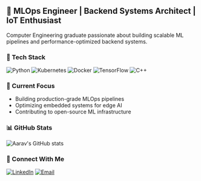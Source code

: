 ## 🚀 MLOps Engineer | Backend Systems Architect | IoT Enthusiast

Computer Engineering graduate passionate about building scalable ML pipelines and performance-optimized backend systems.

### 🔧 Tech Stack
![Python](https://img.shields.io/badge/-Python-3776AB?style=flat&logo=python&logoColor=white)
![Kubernetes](https://img.shields.io/badge/-Kubernetes-326CE5?style=flat&logo=kubernetes&logoColor=white)
![Docker](https://img.shields.io/badge/-Docker-2496ED?style=flat&logo=docker&logoColor=white)
![TensorFlow](https://img.shields.io/badge/-TensorFlow-FF6F00?style=flat&logo=tensorflow&logoColor=white)
![C++](https://img.shields.io/badge/-C++-00599C?style=flat&logo=cplusplus&logoColor=white)

### 🎯 Current Focus
- Building production-grade MLOps pipelines
- Optimizing embedded systems for edge AI
- Contributing to open-source ML infrastructure

### 📊 GitHub Stats
![Aarav's GitHub stats](https://github-readme-stats.vercel.app/api?username=RanaAarav&show_icons=true&theme=radical)

### 🔗 Connect With Me
[![LinkedIn](https://img.shields.io/badge/-LinkedIn-0077B5?style=flat&logo=linkedin&logoColor=white)](https://linkedin.com/in/aarav-rana)
[![Email](https://img.shields.io/badge/-Email-D14836?style=flat&logo=gmail&logoColor=white)](mailto:your.email@example.com)

